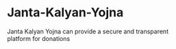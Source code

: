# Janta-Kalyan-Yojna
Janta Kalyan Yojna can provide a secure and transparent platform for donations




